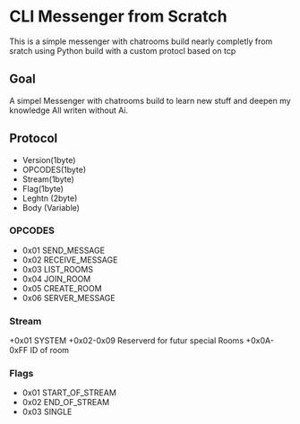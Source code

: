 # CLI Messenger from Scratch
This is a simple messenger with chatrooms build nearly completly from sratch using Python build with a custom protocl based on tcp

## Goal

A simpel Messenger with chatrooms build to learn new stuff and deepen my knowledge
All writen without Ai.


## Protocol

+ Version(1byte)
+ OPCODES(1byte)
+ Stream(1byte)
+ Flag(1byte)
+ Leghtn (2byte)
+ Body (Variable)

### OPCODES

+ 0x01 SEND_MESSAGE
+ 0x02 RECEIVE_MESSAGE
+ 0x03 LIST_ROOMS
+ 0x04 JOIN_ROOM
+ 0x05 CREATE_ROOM
+ 0x06 SERVER_MESSAGE

### Stream

+0x01 SYSTEM
+0x02-0x09 Reserverd for futur special Rooms
+0x0A-0xFF ID of room

### Flags
+ 0x01 START_OF_STREAM
+ 0x02 END_OF_STREAM
+ 0x03 SINGLE
